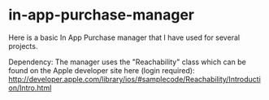 in-app-purchase-manager
=======================

Here is a basic In App Purchase manager that I have used for several projects.

Dependency:
The manager uses the "Reachability" class which can be found on the Apple developer site here (login required):
http://developer.apple.com/library/ios/#samplecode/Reachability/Introduction/Intro.html

